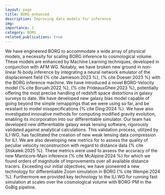 ```yaml
---
layout: page
title: BORG enhanced
description: Improving data models for inference
img:
importance: 1
category: BORG
related_publications: true
---
```


We have engineered BORG to accommodate a wide array of physical models, a
necessity for scaling BORG inference to cosmological volume. These models are
enhanced by Machine Learning techniques, developed in conjunction with AFM WG.
Notably, we have broken new ground in non-linear N-body inference by
integrating a neural network emulator of the displacement field {% cite
Jamieson:2023 %}, {% cite Doeser:2023 %} with the BORG inference machine. We
have introduced a novel BORG-Velocity model {% cite Boruah:2022 %}, {% cite PrideauxGhee:2023 %},
potentially offering the most precise handling of
redshift space distortions in galaxy surveys to date.
We have developed new galaxy bias model capable of going beyond the simple
remappings that we were using so far, and be resistant to model
misspecifications {% cite Ding:2024 %}. We have also investigated innovative
methods for computing modified gravity evolution, enabling its incorporation
into our differentiable simulator. Our team has developed
new differentiable galaxy weak lensing software, rigorously validated against
analytical calculations. This validation process, utilized by ILI-WG, has
facilitated the creation of new weak lensing data compression for ILI.
We are also developing new metrics for to assess the quality of peculiar
velocity reconstruction with regard to distance data {% cite Stiskalek:2025 %}.
These metrics were used to assess the accuracy of the new Manticore-Main
inference {% cite McAlpine:2024 %} for which we found orders of magnitude of
improvements over all available distance tracers.
Exceeding our initial objectives, we have pioneered a new technology for
differentiable Zoom simulation in BORG {% cite Wempe:2024 %}. Furthermore we
provided key technology to the ILI WG for running fast simulation at scales
over the cosmological volume with BORG-PM in the GoBig pipeline.


